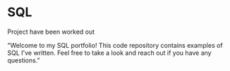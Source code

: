 # SQL
Project have been worked out

"Welcome to my SQL portfolio! This code repository contains examples of SQL I've written. Feel free to take a look and reach out if you have any questions."
